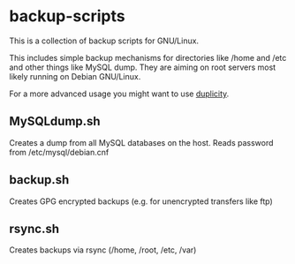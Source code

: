 backup-scripts
====================
This is a collection of backup scripts for GNU/Linux.

This includes simple backup mechanisms for directories like /home and /etc
and other things like MySQL dump. They are aiming on root servers most
likely running on Debian GNU/Linux.

For a more advanced usage you might want to use [duplicity](http://duplicity.nongnu.org/).

MySQLdump.sh
------------
Creates a dump from all MySQL databases on the host. Reads password from
/etc/mysql/debian.cnf

backup.sh
---------
Creates GPG encrypted backups (e.g. for unencrypted transfers like ftp)

rsync.sh
--------
Creates backups via rsync (/home, /root, /etc, /var)

